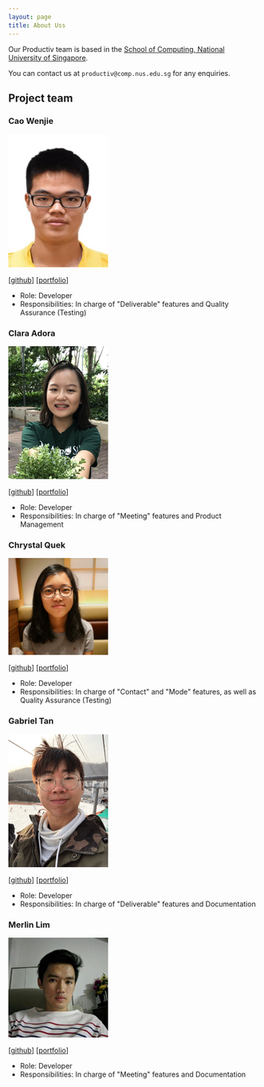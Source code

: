 ```yaml
---
layout: page
title: About Uss
---
```


Our Productiv team is based in the [School of Computing, National University of Singapore](http://www.comp.nus.edu.sg).

You can contact us at `productiv@comp.nus.edu.sg` for any enquiries.

## Project team

### Cao Wenjie

<img src="images/shadowezz.png" width="200px">

[[github](https://github.com/shadowezz)]
[[portfolio](team/johndoe.md)]

* Role: Developer
* Responsibilities: In charge of "Deliverable" features and Quality Assurance (Testing)

### Clara Adora

<img src="images/claraadora.png" width="200px">

[[github](https://github.com/claraadora)]
[[portfolio](team/claraadora.md)]

* Role: Developer
* Responsibilities: In charge of "Meeting" features and Product Management

### Chrystal Quek

<img src="images/chrystalquek.png" width="200px">

[[github](http://github.com/chrystalquek)] [[portfolio](team/chrystalquek.md)]

* Role: Developer
* Responsibilities: In charge of "Contact" and "Mode" features, as well as Quality Assurance (Testing)

### Gabriel Tan

<img src="images/gabztcr.png" width="200px">

[[github](http://github.com/gabztcr)]
[[portfolio](team/gabztcr.md)]

* Role: Developer
* Responsibilities: In charge of "Deliverable" features and Documentation

### Merlin Lim

<img src="images/merlinlim.png" width="200px">

[[github](https://github.com/MerlinLim)]
[[portfolio](team/johndoe.md)]

* Role: Developer
* Responsibilities: In charge of "Meeting" features and Documentation
